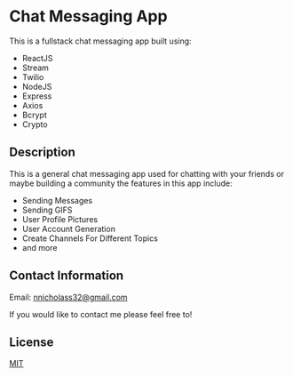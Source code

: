 # Chat Messaging App

This is a fullstack chat messaging app built using: 
- ReactJS
- Stream
- Twilio
- NodeJS
- Express
- Axios
- Bcrypt
- Crypto
## Description
This is a general chat messaging app used for chatting with your friends or maybe building a community the features in this app include:
- Sending Messages
- Sending GIFS
- User Profile Pictures
- User Account Generation
- Create Channels For Different Topics
- and more


## Contact Information 
Email: nnicholass32@gmail.com

If you would like to contact me please feel free to!


## License
[MIT](https://choosealicense.com/licenses/mit/)
